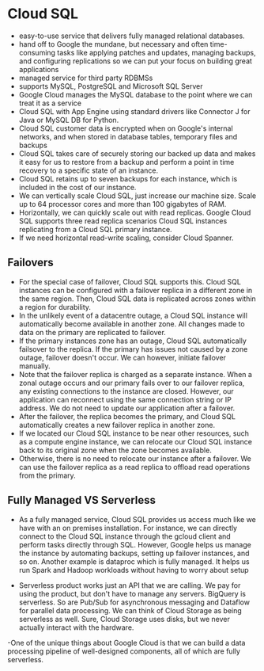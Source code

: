 # Cloud SQL

- easy-to-use service that delivers fully managed relational databases.
- hand off to Google the mundane, but necessary and often time-consuming tasks like applying patches and updates, managing backups, and configuring replications so we can put your focus on building great applications
- managed service for third party RDBMSs
- supports MySQL, PostgreSQL and Microsoft SQL Server
- Google Cloud manages the MySQL database to the point where we can treat it as a service
- Cloud SQL with App Engine using standard drivers like Connector J for Java or MySQL DB for Python.
- Cloud SQL customer data is encrypted when on Google's internal networks, and when stored in database tables, temporary files and backups
- Cloud SQL takes care of securely storing our backed up data and makes it easy for us to restore from a backup and perform a point in time recovery to a specific state of an instance.
- Cloud SQL retains up to seven backups for each instance, which is included in the cost of our instance.
- We can vertically scale Cloud SQL, just increase our machine size. Scale up to 64 processor cores and more than 100 gigabytes of RAM.
- Horizontally, we can quickly scale out with read replicas. Google Cloud SQL supports three read replica scenarios Cloud SQL instances replicating from a Cloud SQL primary instance.
- If we need horizontal read-write scaling, consider Cloud Spanner.

## Failovers

- For the special case of failover, Cloud SQL supports this. Cloud SQL instances can be configured with a failover replica in a different zone in the same region. Then, Cloud SQL data is replicated across zones within a region for durability.
- In the unlikely event of a datacentre outage, a Cloud SQL instance will automatically become available in another zone. All changes made to data on the primary are replicated to failover.
- If the primary instances zone has an outage, Cloud SQL automatically failsover to the replica. If the primary has issues not caused by a zone outage, failover doesn't occur. We can however, initiate failover manually.
- Note that the failover replica is charged as a separate instance. When a zonal outage occurs and our primary fails over to our failover replica, any existing connections to the instance are closed. However, our application can reconnect using the same connection string or IP address. We do not need to update our application after a failover.
- After the failover, the replica becomes the primary, and Cloud SQL automatically creates a new failover replica in another zone.
- If we located our Cloud SQL instance to be near other resources, such as a compute engine instance, we can relocate our Cloud SQL instance back to its original zone when the zone becomes available.
- Otherwise, there is no need to relocate our instance after a failover. We can use the failover replica as a read replica to offload read operations from the primary.

## Fully Managed VS Serverless

- As a fully managed service, Cloud SQL provides us access much like we have with an on premises installation. For instance, we can directly connect to the Cloud SQL instance through the gcloud client and perform tasks directly through SQL. However, Google helps us manage the instance by automating backups, setting up failover instances, and so on. Another example is dataproc which is fully managed. It helps us run Spark and Hadoop workloads without having to worry about setup

- Serverless product works just an API that we are calling. We pay for using the product, but don't have to manage any servers. BigQuery is serverless. So are Pub/Sub for asynchronous messaging and Dataflow for parallel data processing. We can think of Cloud Storage as being serverless as well. Sure, Cloud Storage uses disks, but we never actually interact with the hardware.

-One of the unique things about Google Cloud is that we can build a data processing pipeline of well-designed components, all of which are fully serverless.
